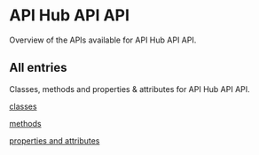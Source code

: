 [
This is a templated file. Adding content to this file may result in it being
reverted. Instead, if you want to place additional content, create an
"overview_content.md" file in `docs/` directory. The Sphinx tool will
pick up on the content and merge the content.
]: #

# API Hub API API

Overview of the APIs available for API Hub API API.

## All entries

Classes, methods and properties & attributes for
API Hub API API.

[classes](https://cloud.google.com/python/docs/reference/google-cloud-apihub/latest/summary_class.html)

[methods](https://cloud.google.com/python/docs/reference/google-cloud-apihub/latest/summary_method.html)

[properties and
attributes](https://cloud.google.com/python/docs/reference/google-cloud-apihub/latest/summary_property.html)
